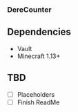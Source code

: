 ### DereCounter

## Dependencies
- Vault
- Minecraft 1.13+

## TBD
- [ ] Placeholders
- [ ] Finish ReadMe